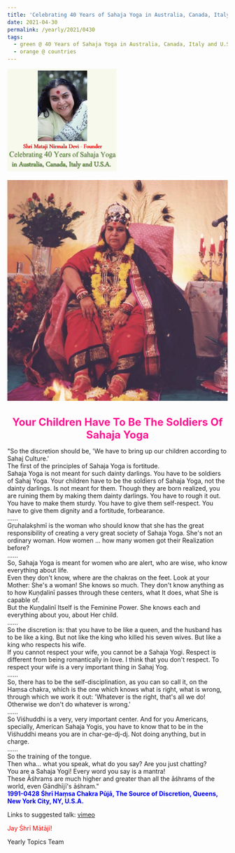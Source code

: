 ```yaml
---
title: 'Celebrating 40 Years of Sahaja Yoga in Australia, Canada, Italy and U.S.A. and its Culture, Post 18'
date: 2021-04-30
permalink: /yearly/2021/0430
tags:
  - green @ 40 Years of Sahaja Yoga in Australia, Canada, Italy and U.S.A. and its Culture
  - orange @ countries
---
```


<div style="text-align: left"><img src="/images/Celebrating40YearsSahajaYoga.png" width="250" /></div><br>

<div style="text-align: center"><img src="/images/image693.jpg" /></div>

<br>
<p style="color:DeepPink; text-align:center">
<font size="+2"><b>Your Children Have To Be The Soldiers Of Sahaja Yoga</b><br></font>
</p>

<p>
"So the discretion should be, 'We have to bring up our children according to Sahaj Culture.'<br>
The first of the principles of Sahaja Yoga is fortitude.<br>
Sahaja Yoga is not meant for such dainty darlings. You have to be soldiers of Sahaj Yoga. Your children have to be the soldiers of Sahaja Yoga, not the dainty darlings. Is not meant for them. Though they are born realized, you are ruining them by making them dainty darlings. You have to rough it out. You have to make them sturdy. You have to give them self-respect. You have to give them dignity and a fortitude, forbearance.<br>
......<br>
Gṛuhalakṣhmī is the woman who should know that she has the great responsibility of creating a very great society of Sahaja Yoga. She's not an ordinary woman. How women ... how many women got their Realization before?<br>
......<br>
So, Sahaja Yoga is meant for women who are alert, who are wise, who know everything about life.<br>
Even they don't know, where are the chakras on the feet. Look at your Mother: She's a woman! She knows so much. They don't know anything as to how Kuṇḍalinī passes through these centers, what It does, what She is capable of.<br>
But the Kuṇḍalinī Itself is the Feminine Power. She knows each and everything about you, about Her child.<br>
......<br>
So the discretion is: that you have to be like a queen, and the husband has to be like a king. But not like the king who killed his seven wives. But like a king who respects his wife.<br>
If you cannot respect your wife, you cannot be a Sahaja Yogi. Respect is different from being romantically in love. I think that you don't respect. To respect your wife is a very important thing in Sahaj Yog.<br>
......<br>
So, there has to be the self-disciplination, as you can so call it, on the Haṃsa chakra, which is the one which knows what is right, what is wrong, through which we work it out: 'Whatever is the right, that's all we do! Otherwise we don't do whatever is wrong.'<br>
......<br>
So Viśhuddhi is a very, very important center. And for you Americans, specially, American Sahaja Yogis, you have to know that to be in the Viśhuddhi means you are in char-ge-dj-dj. Not doing anything, but in charge.<br>
......<br>
So the training of the tongue.<br>
Then wha... what you speak, what do you say? Are you just chatting?<br>
You are a Sahaja Yogi! Every word you say is a mantra!<br>
These Āśhrams are much higher and greater than all the āśhrams of the world, even Gāndhījī's āśhram."<br>
<font color="blue"><b>1991-0428 Śhrī Haṃsa Chakra Pūjā, The Source of Discretion, Queens, New York City, NY, U.S.A.</b></font><br>
</p>

Links to suggested talk: <a href="https://vimeo.com/40629248"> vimeo</a><br>

<p style="color:red;">Jay Śhrī Mātājī!<br></p>

Yearly Topics Team